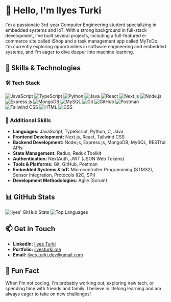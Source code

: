 # 👋 Hello, I'm Ilyes Turki

I'm a passionate 3rd-year Computer Engineering student specializing in embedded systems and IoT. With a strong background in full-stack development, I've built several projects, including a full-featured e-commerce site called iShop and a task management app called MyToDo. I'm currently exploring opportunities in software engineering and embedded systems, and I'm eager to dive deeper into machine learning.

## 🚀 Skills & Technologies

### 🛠️ Tech Stack

![JavaScript](https://img.shields.io/badge/JavaScript-F7DF1C?style=for-the-badge&logo=JavaScript&logoColor=black)
![TypeScript](https://img.shields.io/badge/TypeScript-3178C6?style=for-the-badge&logo=TypeScript&logoColor=white)
![Python](https://img.shields.io/badge/Python-3776AB?style=for-the-badge&logo=Python&logoColor=white)
![Java](https://img.shields.io/badge/Java-007396?style=for-the-badge&logo=Java&logoColor=white)
![React](https://img.shields.io/badge/React-61DAFB?style=for-the-badge&logo=React&logoColor=black)
![Next.js](https://img.shields.io/badge/Next.js-000000?style=for-the-badge&logo=Next.js&logoColor=white)
![Node.js](https://img.shields.io/badge/Node.js-339933?style=for-the-badge&logo=Node.js&logoColor=white)
![Express.js](https://img.shields.io/badge/Express.js-000000?style=for-the-badge&logo=Express&logoColor=white)
![MongoDB](https://img.shields.io/badge/MongoDB-47A248?style=for-the-badge&logo=MongoDB&logoColor=white)
![MySQL](https://img.shields.io/badge/MySQL-4479A1?style=for-the-badge&logo=MySQL&logoColor=white)
![Git](https://img.shields.io/badge/Git-F05032?style=for-the-badge&logo=Git&logoColor=white)
![GitHub](https://img.shields.io/badge/GitHub-000000?style=for-the-badge&logo=GitHub&logoColor=white)
![Postman](https://img.shields.io/badge/Postman-FF6C37?style=for-the-badge&logo=Postman&logoColor=white)
![Tailwind CSS](https://img.shields.io/badge/Tailwind%20CSS-06B6D4?style=for-the-badge&logo=Tailwind%20CSS&logoColor=white)
![HTML](https://img.shields.io/badge/HTML5-E34F26?style=for-the-badge&logo=HTML5&logoColor=white)
![CSS](https://img.shields.io/badge/CSS3-1572B6?style=for-the-badge&logo=CSS3&logoColor=white)

### 🔧 Additional Skills

- **Languages:** JavaScript, TypeScript, Python, C, Java
- **Frontend Development:** Next.js, React, Tailwind CSS
- **Backend Development:** Node.js, Express.js, MongoDB, MySQL, RESTful APIs
- **State Management:** Redux, Redux Toolkit
- **Authentication:** NextAuth, JWT (JSON Web Tokens)
- **Tools & Platforms:** Git, GitHub, Postman
- **Embedded Systems & IoT:** Microcontroller Programming (STM32), Sensor Integration, Protocols (I2C, SPI)
- **Development Methodologies:** Agile (Scrum)

## 📊 GitHub Stats

![Ilyes' GitHub Stats](https://github-readme-stats.vercel.app/api?username=ilyesturki&show_icons=true&theme=radical)
![Top Languages](https://github-readme-stats.vercel.app/api/top-langs/?username=ilyesturki&layout=compact&theme=radical)

## 📫 Get in Touch

- **LinkedIn:** [Ilyes Turki](https://www.linkedin.com/in/ilyesturki/)
- **Portfolio:** [ilyesturki.me](https://ilyesturki.me)
- **Email:** ilyes.turki.dev@gmail.com

## 🌱 Fun Fact

When I'm not coding, I'm probably working out, exploring new tech, or spending time with friends and family. I believe in lifelong learning and am always eager to take on new challenges!
